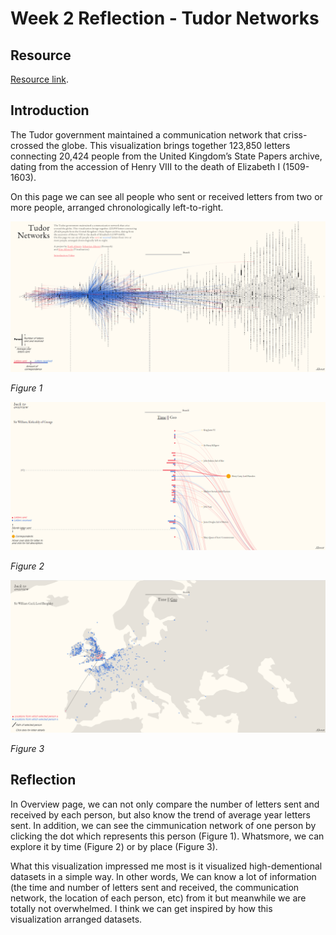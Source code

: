 # Week 2 Reflection - Tudor Networks

## Resource 
[Resource link](http://tudornetworks.net/).

## Introduction
The Tudor government maintained a communication network that criss-crossed the globe. This visualization brings together 123,850 letters connecting 20,424 people from the United Kingdom’s State Papers archive, dating from the accession of Henry VIII to the death of Elizabeth I (1509-1603). 

On this page we can see all people who sent or received letters from two or more people, arranged chronologically left-to-right.

![overview](img/2-1.PNG)

*Figure 1*

![by time](img/2-2.PNG)

*Figure 2*

![by place](img/2-3.PNG)

*Figure 3*

## Reflection
In Overview page, we can not only compare the number of letters sent and received by each person, but also know the trend of average year letters sent. In addition, we can see the cimmunication network of one person by clicking the dot which represents this person (Figure 1). Whatsmore, we can explore it by time (Figure 2) or by place (Figure 3).

What this visualization impressed me most is it visualized high-dementional datasets in a simple way. In other words, We can know a lot of information (the time and number of letters sent and received, the communication network, the location of each person, etc) from it but meanwhile we are totally not overwhelmed. I think we can get inspired by how this visualization arranged datasets.
